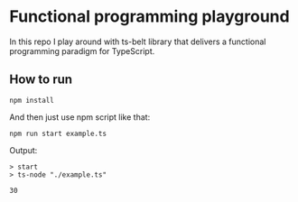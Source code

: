 # Functional programming playground

In this repo I play around with ts-belt library that delivers a functional programming paradigm for TypeScript.

## How to run

```
npm install
```

And then just use npm script like that:

```
npm run start example.ts
```

Output:

```
> start
> ts-node "./example.ts"

30
```
